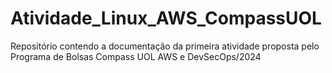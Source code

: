 # Atividade_Linux_AWS_CompassUOL
Repositório contendo a documentação da primeira atividade proposta pelo Programa de Bolsas Compass UOL AWS e DevSecOps/2024
